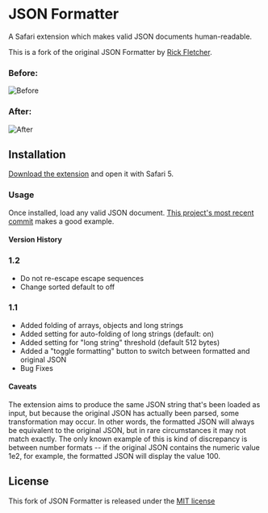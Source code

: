 # JSON Formatter

A Safari extension which makes valid JSON documents human-readable.

This is a fork of the original JSON Formatter by [Rick Fletcher](https://github.com/rfletcher/safari-json-formatter).

### Before:
![Before][i1]
### After:
![After][i2]

## Installation
[Download the extension][1] and open it with Safari 5.

### Usage
Once installed, load any valid JSON document. [This project's most recent
commit][2] makes a good example.

#### Version History

### 1.2
* Do not re-escape escape sequences
* Change sorted default to off

### 1.1
* Added folding of arrays, objects and long strings
* Added setting for auto-folding of long strings (default: on)
* Added setting for "long string" threshold (default 512 bytes)
* Added a "toggle formatting" button to switch between formatted and original JSON
* Bug Fixes

#### Caveats
The extension aims to produce the same JSON string that's been loaded as input,
but because the original JSON has actually been parsed, some transformation may
occur. In other words, the formatted JSON will always be equivalent to the
original JSON, but in rare circumstances it may not match exactly. The only
known example of this is kind of discrepancy is between number formats -- if the
original JSON contains the numeric value 1e2, for example, the formatted JSON
will display the value 100.

## License

This fork of JSON Formatter is released under the [MIT license](http://www.opensource.org/licenses/MIT)

[1]: http://github.com/ferrous26/safari-json-formatter/downloads
[2]: http://github.com/ferrous26/safari-json-formatter/commit/HEAD.json
[i1]: https://github.com/ferrous26/safari-json-formatter/raw/HEAD/illustration_before.png
[i2]: https://github.com/ferrous26/safari-json-formatter/raw/HEAD/illustration_after.png

